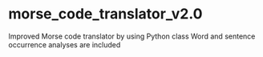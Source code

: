 # morse_code_translator_v2.0
Improved Morse code translator by using Python class
Word and sentence occurrence analyses are included
